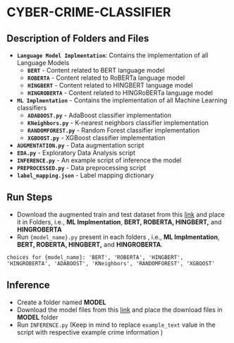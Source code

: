 # CYBER-CRIME-CLASSIFIER


## Description of Folders and Files
- **`Language Model Implmentation`**: Contains the implementation of all Language Models
  - **`BERT`** - Content related to BERT language model
  - **`ROBERTA`** - Content related to RoBERTa language model
  - **`HINGBERT`** - Content related to HINGBERT language model
  - **`HINGROBERTA`** - Content related to HINGRoBERTa language model
- **`ML Implmentation`** - Contains the implementation of all Machine Learning classifiers
  - **`ADABOOST.py`** - AdaBoost classifier implementation
  - **`KNeighbors.py`** - K-nearest neighbors classifier implementation
  - **`RANDOMFOREST.py`** - Random Forest classifier implementation
  - **`XGBOOST.py`** - XGBoost classifier implementation
- **`AUGMENTATION.py`** - Data augmentation script
- **`EDA.py`** - Exploratory Data Analysis script
- **`INFERENCE.py`** - An example script of inference the model
- **`PREPROCESSED.py`** - Data preprocessing script
- **`label_mapping.json`** - Label mapping dictionary


## Run Steps
- Download the augmented train and test dataset from this [link](https://drive.google.com/drive/folders/1CPupu7i7fgw_xC_a406qO_hxfpOUBt7j?usp=sharing) and place it in Folders, i.e., **ML Implmentation**, **BERT, ROBERTA, HINGBERT,** and **HINGROBERTA**
- Run `{model_name}.py` present in each folders , i.e., **ML Implmentation**, **BERT, ROBERTA, HINGBERT,** and **HINGROBERTA**.

``` choices for {model_name}: 'BERT', 'ROBERTA', 'HINGBERT', 'HINGROBERTA', 'ADABOOST', 'KNeighbors', 'RANDOMFOREST', 'XGBOOST' ```

## Inference
- Create a folder named **MODEL**
- Download the model files from this [link](https://drive.google.com/drive/folders/1rlEs0p5KFJmMNWlQjMSk2oJ8OQrqkKa2?usp=sharing) and place the download files in **MODEL** folder
- Run `INFERENCE.py` (Keep in mind to replace `example_text` value in the script with respective example crime information )


